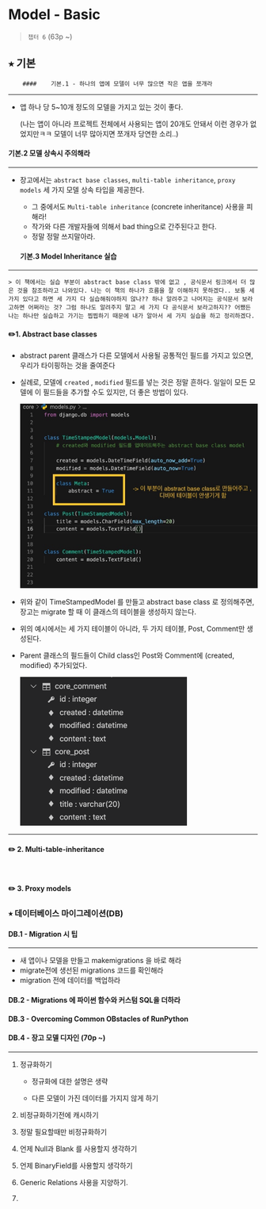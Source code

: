# Model - Basic

>  `챕터 6` (63p ~)





## ⭑ 기본



		#### 	기본.1 - 하나의 앱에 모델이 너무 많으면 작은 앱을 쪼개라

---

- 앱 하나 당 5~10개 정도의 모델을 가지고 있는 것이 좋다.

  (나는 앱이 아니라 프로젝트 전체에서 사용되는 앱이 20개도 안돼서 이런 경우가 없었지만ㅋㅋ 모델이 너무 많아지면 쪼개자 당연한 소리..)





#### 	기본.2 모델 상속시 주의해라

---

- 장고에서는  `abstract base classes`, `multi-table inheritance`, `proxy models`   세 가지 모델 상속 타입을 제공한다.

	 - 그 중에서도 `Multi-table inheritance` (concrete inheritance) 사용을 피해라!
	 - 작가와 다른 개발자들에 의해서 bad thing으로 간주된다고 한다.
	 - 정말 정말 쓰지말아라.





  ####  	기본.3 Model Inheritance 실습

---

	> 이 책에서는 실습 부분이 abstract base class 밖에 없고 , 공식문서 링크에서 더 많은 것을 참조하라고 나와있다. 나는 이 책의 하나가 흐름을 잘 이해하지 못하겠다.. 보통 세 가지 있다고 하면 세 가지 다 실습해줘야하지 않나?? 하나 알려주고 나머지는 공식문서 보라고하면 어쩌라는 것? 그럼 하나도 알려주지 말고 세 가지 다 공식문서 보라고하지?? 어쨌든 나는 하나만 실습하고 가기는 찝찝하기 때문에 내가 알아서 세 가지 실습을 하고 정리하겠다. 



#### ✏️1. Abstract base classes

  - abstract parent 클래스가 다른 모델에서 사용될 공통적인 필드를 가지고 있으면, 우리가 타이핑하는 것을 줄여준다

  - 실례로, 모델에 `created` , `modified` 필드를 넣는 것은 정말 흔하다. 일일이 모든 모델에 이 필드들을 추가할 수도 있지만, 더 좋은 방법이 있다.

    

    ![abstract base class 실습](Model.assets/abstract_base-0262021.jpg)

    

- 위와 같이 TimeStampedModel 를 만들고 abstract base class 로 정의해주면, 장고는 migrate 할 때 이 클래스의 테이블을 생성하지 않는다.

- 위의 예시에서는 세 가지 테이블이 아니라, 두 가지 테이블, Post, Comment만 생성된다. 

- Parent 클래스의 필드들이 Child class인 Post와 Comment에 (created, modified)  추가되었다.

  

  <img src="Model.assets/abstract_base_table.png" alt="스크린샷 2021-01-10 오후 4.06.06" style="zoom: 50%;" />



---





#### ✏️ 2. Multi-table-inheritance 

​	

#### ✏️ 3. Proxy models







### ⭑ 데이터베이스 마이그레이션(DB)



#### DB.1 - Migration 시 팁

---

- 새 앱이나 모델을 만들고 makemigrations 을 바로 해라
- migrate전에 생선된 migrations 코드를 확인해라
- migration 전에 데이터를 백업하라





#### DB.2 - Migrations 에 파이썬 함수와 커스텀 SQL을 더하라

#### DB.3 - Overcoming Common OBstacles of RunPython





#### DB.4 - 장고 모델 디자인 (70p ~)

---

1. 정규화하기

   - 정규화에 대한 설명은 생략

   - 다른 모델이 가진 데이터를 가지지 않게 하기

2. 비정규화하기전에 캐시하기

   

3. 정말 필요할때만 비정규화하기

   

4. 언제 Null과 Blank 를 사용할지 생각하기

   

5. 언제 BinaryField를 사용할지 생각하기

6. Generic Relations 사용을 지양하기.

7. 

